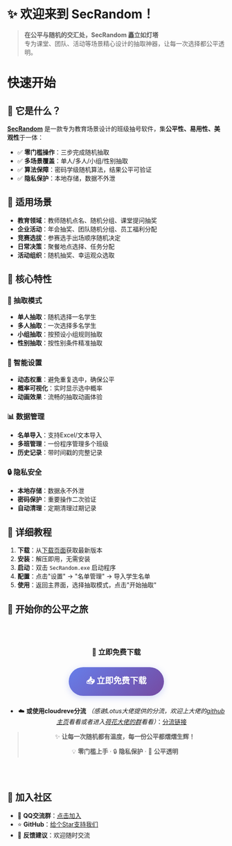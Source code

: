 # ✨ 欢迎来到 SecRandom！ 

<ArticleMetadata />

> **在公平与随机的交汇处，SecRandom 矗立如灯塔**  
> 专为课堂、团队、活动等场景精心设计的抽取神器，让每一次选择都公平透明。

# 快速开始

## 🎯 它是什么？

**[SecRandom](https://github.com/SECTL/Secrandom)** 是一款专为教育场景设计的班级抽号软件，集**公平性、易用性、美观性**于一体：

- ✅ **零门槛操作**：三步完成随机抽取
- ✅ **多场景覆盖**：单人/多人/小组/性别抽取
- ✅ **算法保障**：密码学级随机算法，结果公平可验证
- ✅ **隐私保护**：本地存储，数据不外泄

## 🎯 适用场景

- **教育领域**：教师随机点名、随机分组、课堂提问抽奖
- **企业活动**：年会抽奖、团队随机分组、员工福利分配
- **竞赛选拔**：参赛选手出场顺序随机决定
- **日常决策**：聚餐地点选择、任务分配
- **活动组织**：随机抽奖、幸运观众选取

## 🚀 核心特性

### 🎯 抽取模式
- **单人抽取**：随机选择一名学生
- **多人抽取**：一次选择多名学生
- **小组抽取**：按预设小组规则抽取
- **性别抽取**：按性别条件精准抽取

### 🔧 智能设置
- **动态权重**：避免重复选中，确保公平
- **概率可视化**：实时显示选中概率
- **动画效果**：流畅的抽取动画体验

### 📊 数据管理
- **名单导入**：支持Excel/文本导入
- **多班管理**：一份程序管理多个班级
- **历史记录**：带时间戳的完整记录

### 🔒 隐私安全
- **本地存储**：数据永不外泄
- **密码保护**：重要操作二次验证
- **自动清理**：定期清理过期记录


## 📖 详细教程

1. **下载**：从[下载页面](/download)获取最新版本
2. **安装**：解压即用，无需安装
3. **启动**：双击 `SecRandom.exe` 启动程序
4. **配置**：点击"设置" → "名单管理" → 导入学生名单
5. **使用**：返回主界面，选择抽取模式，点击"开始抽取"

## 🌟 开始你的公平之旅

<div style="text-align: center; padding: 2rem 0;">

### 🎯 立即免费下载

<div style="margin: 1.5rem 0;">
  <a href="/download" style="
    display: inline-block;
    background: linear-gradient(135deg, #667eea 0%, #764ba2 100%);
    color: white;
    padding: 1rem 2.5rem;
    border-radius: 50px;
    text-decoration: none;
    font-weight: bold;
    font-size: 1.2rem;
    box-shadow: 0 4px 15px rgba(102, 126, 234, 0.3);
    transition: all 0.3s ease;
  " onmouseover="this.style.transform='translateY(-2px)'; this.style.boxShadow='0 6px 20px rgba(102, 126, 234, 0.4)';" onmouseout="this.style.transform='translateY(0)'; this.style.boxShadow='0 4px 15px rgba(102, 126, 234, 0.3)';">
    📥 立即免费下载
  </a>
</div>


- ☁️ **或使用cloudreve分流** *（感谢Lotus大佬提供的分流，欢迎上大佬的[github主页](https://github.com/SummerLotus520/)看看或者进入[荷花大佬的群](https://qm.qq.com/q/d4Dd9EOvcI)看看）*：[分流链接](https://cloud.lotusshared.cn/s/A9QCA)


> ✨ **让每一次随机都有温度，每一份公平都熠熠生辉！**
>
> 💡 **零门槛上手** · 🔒 **隐私保护** · 🎯 **公平透明**

</div>

## 🤝 加入社区

- 💬 **QQ交流群**：[点击加入](https://qm.qq.com/q/PCqYgev4Em)
- ⭐ **GitHub**：[给个Star支持我们](https://github.com/SECTL/SecRandom)
- 📧 **反馈建议**：欢迎随时交流


